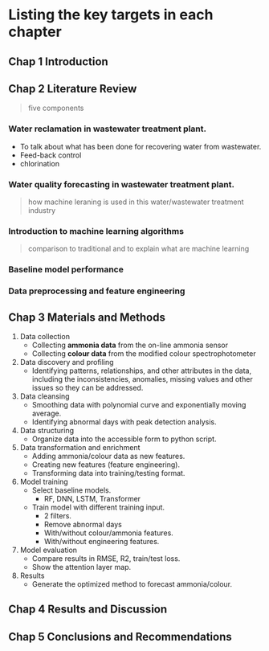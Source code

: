 # Listing the key targets in each chapter
## Chap 1 Introduction
## Chap 2 Literature Review
>five components
### Water reclamation in wastewater treatment plant.
* To talk about what has been done for recovering water from wastewater.
* Feed-back control
* chlorination
### Water quality forecasting in wastewater treatment plant.
> how machine leraning is used in this water/wastewater treatment industry 
### Introduction to machine learning algorithms
> comparison to traditional and to explain what are machine learning
### Baseline model performance
### Data preprocessing and feature engineering

## Chap 3 Materials and Methods
1. Data collection 
    * Collecting __ammonia data__ from the on-line ammonia sensor
    * Collecting __colour data__ from the modified colour spectrophotometer
2. Data discovery and profiling
    * Identifying patterns, relationships, and other attributes in the data, including the inconsistencies, anomalies, missing values and other issues so they can be addressed.
3. Data cleansing
    * Smoothing data with polynomial curve and exponentially moving average.
    * Identifying abnormal days with peak detection analysis.
4. Data structuring
    * Organize data into the accessible form to python script.
5. Data transformation and enrichment
    * Adding ammonia/colour data as new features.
    * Creating new features (feature engineering).
    * Transforming data into training/testing format.
6. Model training
    * Select baseline models.
        * RF, DNN, LSTM, Transformer
    * Train model with different training input.
        * 2 filters.
        * Remove abnormal days
        * With/without colour/ammonia features.
        * With/without engineering features.
7. Model evaluation
    * Compare results in RMSE, R2, train/test loss.
    * Show the attention layer map.
8. Results
    * Generate the optimized method to forecast ammonia/colour.
## Chap 4 Results and Discussion
## Chap 5 Conclusions and Recommendations
